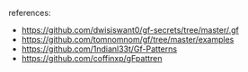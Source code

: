references:
- https://github.com/dwisiswant0/gf-secrets/tree/master/.gf
- https://github.com/tomnomnom/gf/tree/master/examples
- https://github.com/1ndianl33t/Gf-Patterns
- https://github.com/coffinxp/gFpattren
